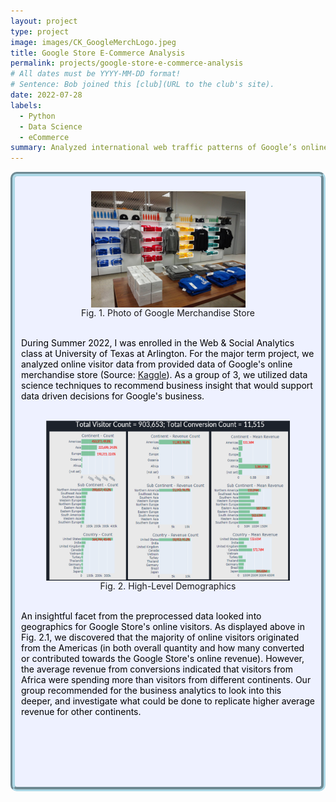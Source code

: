 ```yaml
---
layout: project
type: project
image: images/CK_GoogleMerchLogo.jpeg
title: Google Store E-Commerce Analysis
permalink: projects/google-store-e-commerce-analysis
# All dates must be YYYY-MM-DD format!
# Sentence: Bob joined this [club](URL to the club's site).
date: 2022-07-28
labels:
  - Python
  - Data Science
  - eCommerce
summary: Analyzed international web traffic patterns of Google’s online store. Uncovered business insight with machine learning models. Made suggestions for data-driven business decisions.
---
```

<div style="background-color:rgba(238, 241, 255, 1); padding: 10px; border: 7px groove; border-color: lightblue; border-radius: 10px;">
  <center><figure>
    <img class="ui medium rounded image" src="../images/Proj3/GStore.png" style="vertical-align: middle;" float = "none">
    <figcaption style="vertical-align: middle;">Fig. 1. Photo of Google Merchandise Store <br /></figcaption>
  </figure></center>
  
  <span style="color: black">
    <br />During Summer 2022, I was enrolled in the Web & Social Analytics class at University of Texas at Arlington. For the major term project, we analyzed online visitor data from provided data of Google's online merchandise store (Source: <a href="https://www.kaggle.com/competitions/ga-customer-revenue-prediction/overview">Kaggle</a>). As a group of 3, we utilized data science techniques to recommend business insight that would support data driven decisions for Google's business. <br /><br /></span>

  <center><figure>
    <img class="ui medium rounded image" src="../images/Proj3/Question1.png" style="vertical-align: middle;" float = "none">
    <figcaption style="vertical-align: middle;">Fig. 2. High-Level Demographics <br /></figcaption>
  </figure></center>
  <span style="color: black">
    <br />An insightful facet from the preprocessed data looked into geographics for Google Store's online visitors. As displayed above in Fig. 2.1, we discovered that the majority of online visitors originated from the Americas (in both overall quantity and how many converted or contributed towards the Google Store's online revenue). However, the average revenue from conversions indicated that visitors from Africa were spending more than visitors from different continents. Our group recommended for the business analytics to look into this deeper, and investigate what could be done to replicate higher average revenue for other continents. <br /> <br /> <br /> <br /> <br /> <br /> <br /></span>
</div>
